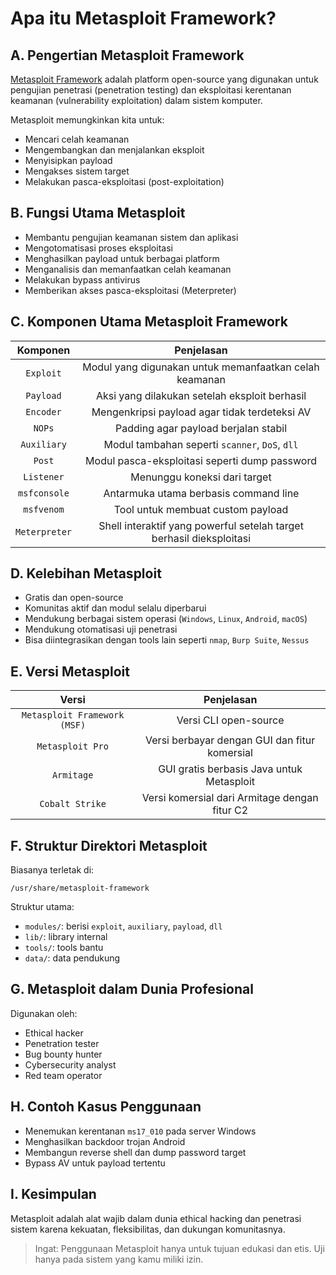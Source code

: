 # Apa itu Metasploit Framework?

## A. Pengertian Metasploit Framework

   [Metasploit Framework](https://www.metasploit.com/) adalah platform open-source yang digunakan untuk pengujian penetrasi (penetration testing) dan eksploitasi kerentanan keamanan (vulnerability exploitation) dalam sistem komputer.

Metasploit memungkinkan kita untuk:
   - Mencari celah keamanan
   - Mengembangkan dan menjalankan eksploit
   - Menyisipkan payload
   - Mengakses sistem target
   - Melakukan pasca-eksploitasi (post-exploitation)

## B. Fungsi Utama Metasploit
   - Membantu pengujian keamanan sistem dan aplikasi
   - Mengotomatisasi proses eksploitasi
   - Menghasilkan payload untuk berbagai platform
   - Menganalisis dan memanfaatkan celah keamanan
   - Melakukan bypass antivirus
   - Memberikan akses pasca-eksploitasi (Meterpreter)

## C. Komponen Utama Metasploit Framework

   | Komponen | Penjelasan |
   |:--:|:--:|
   | `Exploit` | Modul yang digunakan untuk memanfaatkan celah keamanan |
   | `Payload` | Aksi yang dilakukan setelah eksploit berhasil |
   | `Encoder` | Mengenkripsi payload agar tidak terdeteksi AV |
   | `NOPs` | Padding agar payload berjalan stabil |
   | `Auxiliary` | Modul tambahan seperti `scanner`, `DoS`, `dll` |
   | `Post` | Modul pasca-eksploitasi seperti dump password |
   | `Listener` | Menunggu koneksi dari target | 
   | `msfconsole` | Antarmuka utama berbasis command line |
   | `msfvenom` | Tool untuk membuat custom payload |
   | `Meterpreter` | Shell interaktif yang powerful setelah target berhasil dieksploitasi |

## D. Kelebihan Metasploit
   - Gratis dan open-source
   - Komunitas aktif dan modul selalu diperbarui
   - Mendukung berbagai sistem operasi (`Windows`, `Linux`, `Android`, `macOS`)
   - Mendukung otomatisasi uji penetrasi
   - Bisa diintegrasikan dengan tools lain seperti `nmap`, `Burp Suite`, `Nessus`

## E. Versi Metasploit

   | Versi |	Penjelasan |
   |:--:|:--:|
   | `Metasploit Framework (MSF)` | Versi CLI open-source |
   | `Metasploit Pro` | Versi berbayar dengan GUI dan fitur komersial | 
   | `Armitage` | GUI gratis berbasis Java untuk Metasploit |
   | `Cobalt Strike` | Versi komersial dari Armitage dengan fitur C2 | 

## F. Struktur Direktori Metasploit

   Biasanya terletak di:

   ```
   /usr/share/metasploit-framework
   ```

   Struktur utama:
   - `modules/`: berisi `exploit`, `auxiliary`, `payload`, `dll`
   - `lib/`: library internal
   - `tools/`: tools bantu
   - `data/`: data pendukung

## G. Metasploit dalam Dunia Profesional

   Digunakan oleh:
   - Ethical hacker
   - Penetration tester
   - Bug bounty hunter
   - Cybersecurity analyst
   - Red team operator


## H. Contoh Kasus Penggunaan

   - Menemukan kerentanan `ms17_010` pada server Windows
   - Menghasilkan backdoor trojan Android
   - Membangun reverse shell dan dump password target
   - Bypass AV untuk payload tertentu

## I. Kesimpulan

   Metasploit adalah alat wajib dalam dunia ethical hacking dan penetrasi sistem karena kekuatan, fleksibilitas, dan dukungan komunitasnya.

   > Ingat: Penggunaan Metasploit hanya untuk tujuan edukasi dan etis. Uji hanya pada sistem yang kamu miliki izin.
